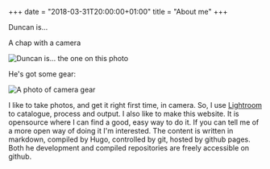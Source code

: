 +++
date = "2018-03-31T20:00:00+01:00"
title = "About me"
+++

Duncan is...

A chap with a camera

![Duncan is... the one on this photo](/img/about.jpg)

He's got some gear:

![A photo of camera gear](/img/gear.jpg)

I like to take photos, and get it right first time, in camera. So, I use [Lightroom](https://lightroom.adobe.com/) to catalogue, process and output. I also like to make this website. It is opensource where I can find a good, easy way to do it. If you can tell me of a more open way of doing it I'm interested. The content is written in markdown, compiled by Hugo, controlled by git, hosted by github pages. Both he development and compiled repositories are freely accessible on github.